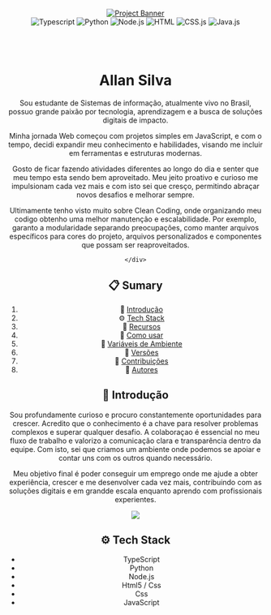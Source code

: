 <div align="center">
  <br />
    <a href="#" target="_blank">
      <img src="https://github.com/orafael-almeida/readme-projects-template/blob/main/images/banner.png?raw=true" alt="Project Banner">
    </a>
  <br />

  <div>
    <img src="https://camo.githubusercontent.com/8e77945348567678f7ac7879dfb294400492ed429d16392c98db21a7c00934d2/68747470733a2f2f696d672e736869656c64732e696f2f62616467652f547970655363726970742d3030374143433f7374796c653d666f722d7468652d6261646765266c6f676f3d74797065736372697074266c6f676f436f6c6f723d7768697465" alt="Typescript" />
    <img src="https://camo.githubusercontent.com/07858da9ad3cd19f1e10777508bf1b5470f22f8eb0b3ceaa425e2ff85461e30e/68747470733a2f2f696d672e736869656c64732e696f2f62616467652f507974686f6e2d3337373641423f7374796c653d666f722d7468652d6261646765266c6f676f3d707974686f6e266c6f676f436f6c6f723d7768697465" 
    alt="Python" />
    <img src="https://img.shields.io/badge/-Node_js-black?style=for-the-badge&logoColor=white&logo=node.js&color=6DA55F" alt="Node.js" />
     <img src="https://camo.githubusercontent.com/10c7a8fa2cf317cc7c4af6f13efac086a9f0ea010f0dfc746c94e5cde310b339/68747470733a2f2f696d672e736869656c64732e696f2f62616467652f48544d4c352d4533344632363f7374796c653d666f722d7468652d6261646765266c6f676f3d68746d6c35266c6f676f436f6c6f723d7768697465" 
     alt="HTML" />
     <img src="https://camo.githubusercontent.com/d084876a79080e8a59780dc208535db5feb2c75e973c809393db655d65eb731f/68747470733a2f2f696d672e736869656c64732e696f2f62616467652f4353532d3233393132303f267374796c653d666f722d7468652d6261646765266c6f676f3d63737333266c6f676f436f6c6f723d7768697465" 
     alt="CSS.js" />
    <img src="https://camo.githubusercontent.com/b50d4b5449ac9bed0fc02238425fd56db93011d5019563595023ff0bb1a02162/68747470733a2f2f696d672e736869656c64732e696f2f62616467652f4a6176615363726970742d4637444631453f7374796c653d666f722d7468652d6261646765266c6f676f3d6a617661736372697074266c6f676f436f6c6f723d626c61636b" alt="Java.js" />
  </div>
<br/><br/></br>
 
  <h1 align="center">Allan Silva</h1>

   <div align="center">
Sou estudante de Sistemas de informação, atualmente vivo no Brasil, possuo grande paixão por tecnologia, aprendizagem e a busca de soluções digitais de impacto.

Minha jornada Web começou com projetos simples em JavaScript, e com o tempo, decidi expandir meu conhecimento e habilidades, visando me incluir em ferramentas e estruturas modernas.


Gosto de ficar fazendo atividades diferentes ao longo do dia e senter que meu tempo esta sendo bem aproveitado. Meu jeito proativo e curioso me impulsionam cada vez mais e com isto sei que cresço, permitindo abraçar novos desafios e melhorar sempre.

Ultimamente tenho visto muito sobre Clean Coding, onde organizando meu codigo obtenho uma melhor manutenção e escalabilidade. Por exemplo, garanto a modularidade separando preocupações, como manter arquivos específicos para cores do projeto, arquivos personalizados e componentes que possam ser reaproveitados.

    </div>
</div>

## 📋 <a name="table">Sumary</a>

1. 🤖 [Introdução](#introduction)
2. ⚙️ [Tech Stack](#tech-stack)
3. 🔋 [Recursos](#features)
4. 🤸 [Como usar](#quick-start)
5. 💾 [Variáveis de Ambiente](#envs)
6. 📅 [Versões](#versions)
7. 🤝 [Contribuições](#contributing)
8. 👥 [Autores](#authors)


## <a name="introduction">🤖 Introdução</a>

Sou profundamente curioso e procuro constantemente oportunidades para crescer. Acredito que o conhecimento é a chave para resolver problemas complexos e superar qualquer desafio. A colaboraçao é essencial no meu fluxo de trabalho e valorizo a comunicação clara e transparência dentro da equipe. Com isto, sei que criamos um ambiente onde podemos se apoiar e contar uns com os outros quando necessário.

Meu objetivo final é poder conseguir um emprego onde me ajude a obter experiência, crescer e me desenvolver cada vez mais, contribuindo com as soluções digitais e em grandde escala enquanto aprendo com profissionais experientes.

<a href="https://github.com/allansilvagomes" target="_blank"><img src="https://img.shields.io/badge/Deixar_uma_estrela_:)-%23121011.svg?style=for-the-badge&logo=github&logoColor=white" /></a>

## <a name="tech-stack">⚙️ Tech Stack</a>

- TypeScript
- Python
- Node.js
- Html5 / Css
- Css
- JavaScript
